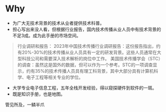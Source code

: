 # Why
* 为广大无技术背景的技术从业者提供技术科普。
* 担心写出来没人看，但根据行业报告，国内技术传播从业人员中有技术背景的不足3成。成为此手册的市场空间。
> 行业调研和报告：
 2023年中国技术传播行业调研报告：这份报告指出，约有20%-30%的技术传播从业人员具有一定的研发背景。这些人员通常在大型科技公司和需要深入技术解析的岗位中工作。
 美国技术传播学会（STC）的调查：虽然这是国外的数据，但可以作为一个参考。STC的一项调查显示，约有35%的技术传播人员具有理工科背景，其中大部分具有计算机科学、电子工程等相关专业的学位。
* 大学专业电子信息工程，五年全栈开发经验，得以窥探硬件到软件的一斑。
* 既是知识手册，也是地图。


管见所及，一鳞半爪